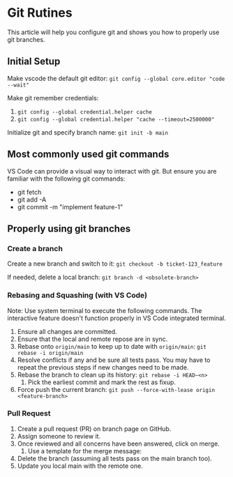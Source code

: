 # Git Rutines

This article will help you configure git and shows you how to properly use git branches.

## Initial Setup

Make vscode the default git editor:
`git config --global core.editor "code --wait"`

Make git remember credentials:

1. `git config --global credential.helper cache`
2. `git config --global credential.helper "cache --timeout=2500000"`

Initialize git and specify branch name:
`git init -b main`

## Most commonly used git commands

VS Code can provide a visual way to interact with git. But ensure you are familiar with the following git commands:

- git fetch
- git add -A
- git commit -m "implement feature-1"

## Properly using git branches

### Create a branch

Create a new branch and switch to it: `git checkout -b ticket-123_feature`

If needed, delete a local branch: `git branch -d <obsolete-branch>`

### Rebasing and Squashing (with VS Code)

Note: Use system terminal to execute the following commands. The interactive feature doesn't function properly in VS Code integrated terminal.

1. Ensure all changes are committed.
2. Ensure that the local and remote repose are in sync.
3. Rebase onto `origin/main` to keep up to date with `origin/main`: `git rebase -i origin/main`
4. Resolve conflicts if any and be sure all tests pass. You may have to repeat the previous steps if new changes need to be made.
5. Rebase the branch to clean up its history: `git rebase -i HEAD~<n>`
    1. Pick the earliest commit and mark the rest as fixup.
6. Force push the current branch: `git push --force-with-lease origin <feature-branch>`

### Pull Request

1. Create a pull request (PR) on branch page on GitHub.
2. Assign someone to review it.
3. Once reviewed and all concerns have been answered, click on merge.
    1. Use a template for the merge message:
4. Delete the branch (assuming all tests pass on the main branch too).
5. Update you local main with the remote one.
